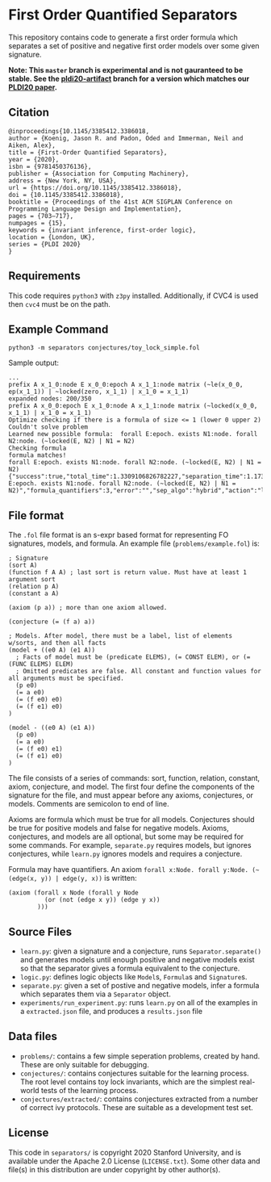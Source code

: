 
# First Order Quantified Separators

This repository contains code to generate a first order formula which separates a set of positive and negative first order models over some given signature.

**Note: This `master` branch is experimental and is not gauranteed to be stable. See the [pldi20-artifact](https://github.com/jrkoenig/folseparators/tree/pldi20-artifact) branch for a version which matches our [PLDI20 paper](https://dl.acm.org/doi/abs/10.1145/3385412.3386018).**

## Citation

    @inproceedings{10.1145/3385412.3386018,
    author = {Koenig, Jason R. and Padon, Oded and Immerman, Neil and Aiken, Alex},
    title = {First-Order Quantified Separators},
    year = {2020},
    isbn = {9781450376136},
    publisher = {Association for Computing Machinery},
    address = {New York, NY, USA},
    url = {https://doi.org/10.1145/3385412.3386018},
    doi = {10.1145/3385412.3386018},
    booktitle = {Proceedings of the 41st ACM SIGPLAN Conference on Programming Language Design and Implementation},
    pages = {703–717},
    numpages = {15},
    keywords = {invariant inference, first-order logic},
    location = {London, UK},
    series = {PLDI 2020}
    }

## Requirements

This code requires `python3` with `z3py` installed. Additionally, if CVC4 is used then `cvc4` must be on the path.

## Example Command

`python3 -m separators conjectures/toy_lock_simple.fol`

Sample output:

```
...
prefix A x_1_0:node E x_0_0:epoch A x_1_1:node matrix (~le(x_0_0, ep(x_1_1)) | ~locked(zero, x_1_1) | x_1_0 = x_1_1)
expanded nodes: 200/350
prefix A x_0_0:epoch E x_1_0:node A x_1_1:node matrix (~locked(x_0_0, x_1_1) | x_1_0 = x_1_1)
Optimize checking if there is a formula of size <= 1 (lower 0 upper 2)
Couldn't solve problem
Learned new possible formula:  forall E:epoch. exists N1:node. forall N2:node. (~locked(E, N2) | N1 = N2)
Checking formula
formula matches!
forall E:epoch. exists N1:node. forall N2:node. (~locked(E, N2) | N1 = N2)
{"success":true,"total_time":1.3309106826782227,"separation_time":1.1731467247009277,"counterexample_time":0.15776395797729492,"matrix_time":0.0,"model_count":6,"formula":"forall E:epoch. exists N1:node. forall N2:node. (~locked(E, N2) | N1 = N2)","formula_quantifiers":3,"error":"","sep_algo":"hybrid","action":"learn"}
```

## File format
The `.fol` file format is an s-expr based format for representing FO signatures, models, and formula. An example file (`problems/example.fol`) is:

```
; Signature
(sort A)
(function f A A) ; last sort is return value. Must have at least 1 argument sort
(relation p A)
(constant a A)

(axiom (p a)) ; more than one axiom allowed.

(conjecture (= (f a) a))

; Models. After model, there must be a label, list of elements w/sorts, and then all facts
(model + ((e0 A) (e1 A))
  ; Facts of model must be (predicate ELEMS), (= CONST ELEM), or (= (FUNC ELEMS) ELEM)
  ; Omitted predicates are false. All constant and function values for all arguments must be specified.
  (p e0)
  (= a e0)
  (= (f e0) e0)
  (= (f e1) e0)
)

(model - ((e0 A) (e1 A))
  (p e0)
  (= a e0)
  (= (f e0) e1)
  (= (f e1) e0)
)
```

The file consists of a series of commands: sort, function, relation, constant, axiom, conjecture, and model. The first four define the components of the signature for the file, and must appear before any axioms, conjectures, or models. Comments are semicolon to end of line.

Axioms are formula which must be true for all models. Conjectures should be true for positive models and false for negative models. Axioms, conjectures, and models are all optional, but some may be required for some commands. For example, `separate.py` requires models, but ignores conjectures, while `learn.py` ignores models and requires a conjecture.

Formula may have quantifiers. An axiom `forall x:Node. forall y:Node. (~(edge(x, y)) | edge(y, x))` is written:

```
(axiom (forall x Node (forall y Node
          (or (not (edge x y)) (edge y x))
        )))
```

## Source Files

- `learn.py`: given a signature and a conjecture, runs `Separator.separate()` and generates models until enough positive and negative models exist so that the separator gives a formula equivalent to the conjecture.
- `logic.py`: defines logic objects like `Model`s, `Formula`s and `Signature`s.
- `separate.py`: given a set of postive and negative models, infer a formula which separates them via a `Separator` object.
- `experiments/run_experiment.py`: runs `learn.py` on all of the examples in a `extracted.json` file, and produces a `results.json` file

## Data files

- `problems/`: contains a few simple seperation problems, created by hand. These are only suitable for debugging.
- `conjectures/`: contains conjectures suitable for the learning process. The root level contains toy lock invariants, which are the simplest real-world tests of the learning process.
- `conjectures/extracted/`: contains conjectures extracted from a number of correct ivy protocols. These are suitable as a development test set.

## License

This code in `separators/` is copyright 2020 Stanford University, and is available under the Apache 2.0 License (`LICENSE.txt`). Some other data and file(s) in this distribution are under copyright by other author(s).
